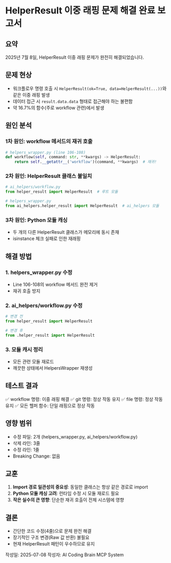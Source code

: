 # HelperResult 이중 래핑 문제 해결 완료 보고서

## 요약
2025년 7월 8일, HelperResult 이중 래핑 문제가 완전히 해결되었습니다.

## 문제 현상
- 워크플로우 명령 호출 시 `HelperResult(ok=True, data=HelperResult(...))`와 같은 이중 래핑 발생
- 데이터 접근 시 `result.data.data` 형태로 접근해야 하는 불편함
- 약 16.7%의 함수(주로 workflow 관련)에서 발생

## 원인 분석

### 1차 원인: workflow 메서드의 재귀 호출
```python
# helpers_wrapper.py (line 106-108)
def workflow(self, command: str, **kwargs) -> HelperResult:
    return self.__getattr__('workflow')(command, **kwargs)  # 재귀!
```

### 2차 원인: HelperResult 클래스 불일치
```python
# ai_helpers/workflow.py
from helper_result import HelperResult  # 루트 모듈

# helpers_wrapper.py  
from ai_helpers.helper_result import HelperResult  # ai_helpers 모듈
```

### 3차 원인: Python 모듈 캐싱
- 두 개의 다른 HelperResult 클래스가 메모리에 동시 존재
- isinstance 체크 실패로 인한 재래핑

## 해결 방법

### 1. helpers_wrapper.py 수정
- Line 106-108의 workflow 메서드 완전 제거
- 재귀 호출 방지

### 2. ai_helpers/workflow.py 수정
```python
# 변경 전
from helper_result import HelperResult

# 변경 후
from .helper_result import HelperResult
```

### 3. 모듈 캐시 정리
- 모든 관련 모듈 재로드
- 깨끗한 상태에서 HelpersWrapper 재생성

## 테스트 결과
✅ workflow 명령: 이중 래핑 해결
✅ git 명령: 정상 작동 유지
✅ file 명령: 정상 작동 유지
✅ 모든 헬퍼 함수: 단일 래핑으로 정상 작동

## 영향 범위
- 수정 파일: 2개 (helpers_wrapper.py, ai_helpers/workflow.py)
- 삭제 라인: 3줄
- 수정 라인: 1줄
- Breaking Change: 없음

## 교훈
1. **Import 경로 일관성의 중요성**: 동일한 클래스는 항상 같은 경로로 import
2. **Python 모듈 캐싱 고려**: 런타임 수정 시 모듈 재로드 필요
3. **작은 실수의 큰 영향**: 단순한 재귀 호출이 전체 시스템에 영향

## 결론
- 간단한 코드 수정(4줄)으로 문제 완전 해결
- 장기적인 구조 변경(Raw 값 반환) 불필요
- 현재 HelperResult 패턴이 우수하므로 유지

작성일: 2025-07-08
작성자: AI Coding Brain MCP System
